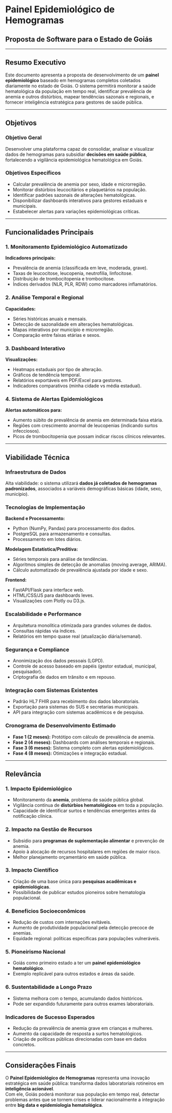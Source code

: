 # Painel Epidemiológico de Hemogramas  
## Proposta de Software para o Estado de Goiás  

---

## Resumo Executivo  

Este documento apresenta a proposta de desenvolvimento de um **painel epidemiológico** baseado em hemogramas completos coletados diariamente no estado de Goiás. O sistema permitirá monitorar a saúde hematológica da população em tempo real, identificar prevalência de anemia e outros distúrbios, mapear tendências sazonais e regionais, e fornecer inteligência estratégica para gestores de saúde pública.  

---

## Objetivos  

### Objetivo Geral  
Desenvolver uma plataforma capaz de consolidar, analisar e visualizar dados de hemogramas para subsidiar **decisões em saúde pública**, fortalecendo a vigilância epidemiológica hematológica em Goiás.  

### Objetivos Específicos  
- Calcular prevalência de anemia por sexo, idade e microrregião.  
- Monitorar distúrbios leucocitários e plaquetários na população.  
- Identificar padrões sazonais de alterações hematológicas.  
- Disponibilizar dashboards interativos para gestores estaduais e municipais.  
- Estabelecer alertas para variações epidemiológicas críticas.  

---

## Funcionalidades Principais  

### 1. Monitoramento Epidemiológico Automatizado  
**Indicadores principais:**  
- Prevalência de anemia (classificada em leve, moderada, grave).  
- Taxas de leucocitose, leucopenia, neutrofilia, linfocitose.  
- Distribuição de trombocitopenia e trombocitose.  
- Índices derivados (NLR, PLR, RDW) como marcadores inflamatórios.  

### 2. Análise Temporal e Regional  
**Capacidades:**  
- Séries históricas anuais e mensais.  
- Detecção de sazonalidade em alterações hematológicas.  
- Mapas interativos por município e microrregião.  
- Comparação entre faixas etárias e sexos.  

### 3. Dashboard Interativo  
**Visualizações:**  
- Heatmaps estaduais por tipo de alteração.  
- Gráficos de tendência temporal.  
- Relatórios exportáveis em PDF/Excel para gestores.  
- Indicadores comparativos (minha cidade vs média estadual).  

### 4. Sistema de Alertas Epidemiológicos  
**Alertas automáticos para:**  
- Aumento súbito de prevalência de anemia em determinada faixa etária.  
- Regiões com crescimento anormal de leucopenias (indicando surtos infecciosos).  
- Picos de trombocitopenia que possam indicar riscos clínicos relevantes.  

---

## Viabilidade Técnica  

### Infraestrutura de Dados  
Alta viabilidade: o sistema utilizará **dados já coletados de hemogramas padronizados**, associados a variáveis demográficas básicas (idade, sexo, município).  

### Tecnologias de Implementação  

**Backend e Processamento:**  
- Python (NumPy, Pandas) para processamento dos dados.  
- PostgreSQL para armazenamento e consultas.  
- Processamento em lotes diários.  

**Modelagem Estatística/Preditiva:**  
- Séries temporais para análise de tendências.  
- Algoritmos simples de detecção de anomalias (moving average, ARIMA).  
- Cálculo automatizado de prevalência ajustada por idade e sexo.  

**Frontend:**  
- FastAPI/Flask para interface web.  
- HTML/CSS/JS para dashboards leves.  
- Visualizações com Plotly ou D3.js.  

### Escalabilidade e Performance  
- Arquitetura monolítica otimizada para grandes volumes de dados.  
- Consultas rápidas via índices.  
- Relatórios em tempo quase real (atualização diária/semanal).  

### Segurança e Compliance  
- Anonimização dos dados pessoais (LGPD).  
- Controle de acesso baseado em papéis (gestor estadual, municipal, pesquisador).  
- Criptografia de dados em trânsito e em repouso.  

### Integração com Sistemas Existentes  
- Padrão HL7 FHIR para recebimento dos dados laboratoriais.  
- Exportação para sistemas do SUS e secretarias municipais.  
- API para integração com sistemas acadêmicos e de pesquisa.  

### Cronograma de Desenvolvimento Estimado  
- **Fase 1 (2 meses):** Protótipo com cálculo de prevalência de anemia.  
- **Fase 2 (4 meses):** Dashboards com análises temporais e regionais.  
- **Fase 3 (6 meses):** Sistema completo com alertas epidemiológicos.  
- **Fase 4 (8 meses):** Otimizações e integração estadual.  

---

## Relevância  

### 1. Impacto Epidemiológico  
- Monitoramento da **anemia**, problema de saúde pública global.  
- Vigilância contínua de **distúrbios hematológicos** em toda a população.  
- Capacidade de identificar surtos e tendências emergentes antes da notificação clínica.  

### 2. Impacto na Gestão de Recursos  
- Subsídio para **programas de suplementação alimentar** e prevenção de anemia.  
- Apoio à alocação de recursos hospitalares em regiões de maior risco.  
- Melhor planejamento orçamentário em saúde pública.  

### 3. Impacto Científico  
- Criação de uma base única para **pesquisas acadêmicas e epidemiológicas**.  
- Possibilidade de publicar estudos pioneiros sobre hematologia populacional.  

### 4. Benefícios Socioeconômicos  
- Redução de custos com internações evitáveis.  
- Aumento de produtividade populacional pela detecção precoce de anemias.  
- Equidade regional: políticas específicas para populações vulneráveis.  

### 5. Pioneirismo Nacional  
- Goiás como primeiro estado a ter um **painel epidemiológico hematológico**.  
- Exemplo replicável para outros estados e áreas da saúde.  

### 6. Sustentabilidade a Longo Prazo  
- Sistema melhora com o tempo, acumulando dados históricos.  
- Pode ser expandido futuramente para outros exames laboratoriais.  

### Indicadores de Sucesso Esperados  
- Redução da prevalência de anemia grave em crianças e mulheres.  
- Aumento da capacidade de resposta a surtos hematológicos.  
- Criação de políticas públicas direcionadas com base em dados concretos.  

---

## Considerações Finais  

O **Painel Epidemiológico de Hemogramas** representa uma inovação estratégica em saúde pública: transforma dados laboratoriais rotineiros em **inteligência acionável**.  
Com ele, Goiás poderá monitorar sua população em tempo real, detectar problemas antes que se tornem crises e liderar nacionalmente a integração entre **big data e epidemiologia hematológica**.  
